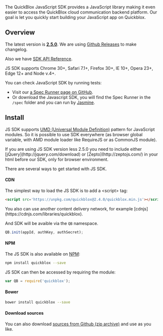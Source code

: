 The QuickBlox JavaScript SDK provides a JavaScript library making it even easier to access the QuickBlox cloud communication backend platform.
Our goal is let you quickly start building your JavaScript app on Quickblox.

<span id="Overview" class="on_page_navigation"></span>
## Overview

The latest version is [**2.5.0**](https://github.com/QuickBlox/quickblox-javascript-sdk/releases/latest).
We are using [Github Releases](https://github.com/QuickBlox/quickblox-javascript-sdk/releases) to make changelog.

Also we have [SDK API Reference](http://quickblox.github.io/quickblox-javascript-sdk/docs/).

JS SDK supports Chrome 30+, Safari 7.1+, Firefox 30+, IE 10+, Opera 23+, Edge 12+ and Node v.4+.

You can check JavaScript SDK by running tests:
* Visit our [a Spec Runner page on GitHub](https://quickblox.github.io/quickblox-javascript-sdk/spec/SpecRunner.html).
* Or download the Javascript SDK, you will find the Spec Runner in the `/spec` folder and you can run by [Jasmine](https://jasmine.github.io/).

<span id="Install" class="on_page_navigation"></span>
## Install 
JS SDK supports [UMD (Universal Module Definition)](https://github.com/umdjs/umd) pattern for JavaScript modules. So it is possible to use SDK everywhere (as browser global variable, with AMD module loader like RequireJS or as CommonJS module).

<div class="panel panel-warning">
    <div class="panel-body">
         If you are using JS SDK version less 2.5.0 you need to include either [jQuery](http://jquery.com/download) or [Zepto](http://zeptojs.com/) in your html before our SDK, only for browser environment.
    </div>
</div>


There are several ways to get started with JS SDK.

#### CDN
The simplest way to load the JS SDK is to add a &lt;script&gt; tag:
```html
<script src='https://unpkg.com/quickblox@2.4.0/quickblox.min.js'></script>
```

<div class="panel panel-info">
    <div class="panel-body">
        You also can use another content delivery network, for example [cdnjs](https://cdnjs.com/libraries/quickblox).
    </div>
</div>

And SDK will be avaible via the `QB` namespace.

```javascript
QB.init(appId, authKey, authSecret);
```

#### NPM
The JS SDK is also available on [NPM](https://www.npmjs.com/package/quickblox):

```bash
npm install quickblox --save
```

JS SDK can then be accessed by requiring the module:

```javascript
var QB = require('quickblox');
```

#### Bower

```bash
bower install quickblox --save
```

#### Download sources
You can also download [sources from Github (zip archive)](https://github.com/QuickBlox/quickblox-javascript-sdk/archive/gh-pages.zip) and use as you like.
